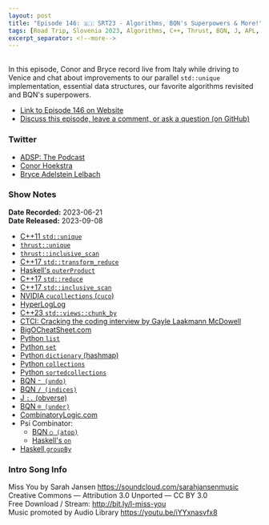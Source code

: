 ```yaml
---
layout: post
title: "Episode 146: 🇸🇮 SRT23 - Algorithms, BQN's Superpowers & More!"
tags: [Road Trip, Slovenia 2023, Algorithms, C++, Thrust, BQN, J, APL, CUDA]
excerpt_separator: <!--more-->
---
```


<div id="buzzsprout-player-13554453"></div><script src="https://www.buzzsprout.com/1501960/13554453-episode-146-srt23-algorithms-bqn-s-superpowers-more.js?container_id=buzzsprout-player-13554453&player=small" type="text/javascript" charset="utf-8"></script>

<br>In this episode, Conor and Bryce record live from Italy while driving to Venice and chat about improvements to our parallel `std::unique` implementation, essential data structures, our favorite algorithms revisited and BQN's superpowers.

<!--more-->

* [Link to Episode 146 on Website](https://adspthepodcast.com/2023/09/08/Episode-146.html)
* [Discuss this episode, leave a comment, or ask a question (on GitHub)](https://github.com/codereport/adsp2/discussions/37)

### Twitter
 
* [ADSP: The Podcast](https://twitter.com/adspthepodcast)
* [Conor Hoekstra](https://twitter.com/code_report)
* [Bryce Adelstein Lelbach](https://twitter.com/blelbach)

### Show Notes
 
**Date Recorded:** 2023-06-21 <br>
**Date Released:** 2023-09-08

* [C++11 `std::unique`](https://en.cppreference.com/w/cpp/algorithm/unique)
* [`thrust::unique`](https://thrust.github.io/doc/group__stream__compaction_gae5a90c7aa7c2370087c142936d405e8c.html)
* [`thrust::inclusive_scan`](https://thrust.github.io/doc/group__prefixsums_gafb24ad76101263038b0acaddc094d70a.html)
* [C++17 `std::transform_reduce`](https://en.cppreference.com/w/cpp/algorithm/transform_reduce)
* [Haskell's `outerProduct`](https://hackage.haskell.org/package/utility-ht-0.0.15/docs/Data-List-HT.html#v:outerProduct)
* [C++17 `std::reduce`](https://en.cppreference.com/w/cpp/algorithm/reduce)
* [C++17 `std::inclusive_scan`](https://en.cppreference.com/w/cpp/algorithm/inclusive_scan)
* [NVIDIA `cucollections` (`cuco`)](https://github.com/NVIDIA/cuCollections)
* [HyperLogLog](https://en.wikipedia.org/wiki/HyperLogLog)
* [C++23 `std::views::chunk_by`](https://en.cppreference.com/w/cpp/ranges/chunk_by_view)
* [CTCI: Cracking the coding interview by Gayle Laakmann McDowell](https://www.crackingthecodinginterview.com/)
* [BigOCheatSheet.com](https://www.bigocheatsheet.com/)
* [Python `list`](https://docs.python.org/3/tutorial/datastructures.html#more-on-lists)
* [Python `set`](https://docs.python.org/3/tutorial/datastructures.html#sets)
* [Python `dictionary` (hashmap)](https://docs.python.org/3/tutorial/datastructures.html#dictionaries)
* [Python `collections`](https://docs.python.org/3/library/collections.html)
* [Python `sortedcollections`](https://pypi.org/project/sortedcollections/)
* [BQN `⁼ (undo)`](https://mlochbaum.github.io/BQN/help/undo.html)
* [BQN `/ (indices)`](https://mlochbaum.github.io/BQN/help/indices_replicate.html)
* [J `:.` (obverse)](https://code.jsoftware.com/wiki/Vocabulary/codot)
* [BQN `⌾ (under)`](https://mlochbaum.github.io/BQN/help/under.html)
* [CombinatoryLogic.com](https://www.combinatorylogic.com/)
* Psi Combinator:
  * [BQN `○ (atop)`](https://mlochbaum.github.io/BQN/help/over.html)
  * [Haskell's `on`](https://hackage.haskell.org/package/base-4.18.0.0/docs/Data-Function.html#v:on)
* [Haskell `groupBy`](https://hackage.haskell.org/package/base-4.18.0.0/docs/Data-List.html#v:groupBy)

### Intro Song Info
 
Miss You by Sarah Jansen https://soundcloud.com/sarahjansenmusic<br>
Creative Commons — Attribution 3.0 Unported — CC BY 3.0<br>
Free Download / Stream: http://bit.ly/l-miss-you<br>
Music promoted by Audio Library https://youtu.be/iYYxnasvfx8<br>
